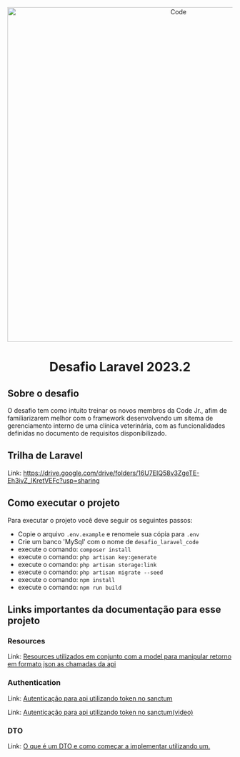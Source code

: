 <p align="center"><a href="https://codejr.com.br/" target="_blank"><img src="https://codejr.com.br/wp-content/uploads/elementor/thumbs/Da-uma-olhada-no-design-que-eu-fiz-no-Canva-e1631206678162-pcvbl6lcx3mwo97eg0q4yn4zchcokysbd7aoauowe8.png" width="750" alt="Code"></a></p>

<h1 align="center">
    Desafio Laravel 2023.2
</h1>

## Sobre o desafio

O desafio tem como intuito treinar os novos membros da Code Jr., afim de familiarizarem melhor com o framework desenvolvendo um sitema de gerenciamento interno de uma clínica veterinária, com as funcionalidades definidas no documento de requisitos disponibilizado.

## Trilha de Laravel

Link: <a href="https://drive.google.com/drive/folders/16U7EIQ58v3ZgeTE-Eh3ivZ_lKretVEFc?usp=sharing">https://drive.google.com/drive/folders/16U7EIQ58v3ZgeTE-Eh3ivZ_lKretVEFc?usp=sharing</a>

## Como executar o projeto

Para executar o projeto você deve seguir os seguintes passos:

- Copie o arquivo `.env.example` e renomeie sua cópia para `.env`
- Crie um banco 'MySql' com o nome de `desafio_laravel_code`
- execute o comando: ```composer install```
- execute o comando: ```php artisan key:generate``` 
- execute o comando: ```php artisan storage:link```
- execute o comando: ```php artisan migrate --seed```
- execute o comando: ```npm install```
- execute o comando: ```npm run build```

## Links importantes da documentação para esse projeto

### Resources
Link: <a href="https://laravel.com/docs/10.x/eloquent-resources">
    Resources utilizados em conjunto com a model para manipular retorno em formato json as chamadas da api
</a>

### Authentication
Link: <a href="https://laravel.com/docs/10.x/sanctum#api-token-authentication">
    Autenticação para api utilizando token no sanctum
</a>

Link: <a href="https://ww w.youtube.com/watch?v=_POq4dyp0WM">
    Autenticação para api utilizando token no sanctum(video)
</a>

### DTO 
Link: <a href="https://medium.com/@eloufirhatim/what-is-dto-and-how-to-use-it-in-a-laravel-application-7ca1e9045985#:~:text=DTO%20stands%20for%20Data%20Transfer,different%20parts%20of%20the%20application.">
    O que é um DTO e como começar a implementar utilizando um.
</a>

